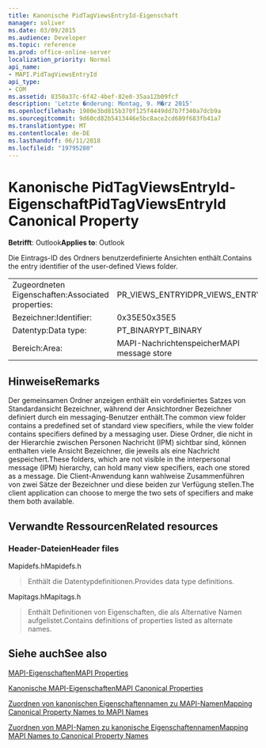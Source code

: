 ```yaml
---
title: Kanonische PidTagViewsEntryId-Eigenschaft
manager: soliver
ms.date: 03/09/2015
ms.audience: Developer
ms.topic: reference
ms.prod: office-online-server
localization_priority: Normal
api_name:
- MAPI.PidTagViewsEntryId
api_type:
- COM
ms.assetid: 8350a37c-6f42-4bef-82e0-35aa12b09fcf
description: 'Letzte �nderung: Montag, 9. M�rz 2015'
ms.openlocfilehash: 1980e3bd815b370f125f4449dd7b7f340a7dcb9a
ms.sourcegitcommit: 9d60cd82b5413446e5bc8ace2cd689f683fb41a7
ms.translationtype: MT
ms.contentlocale: de-DE
ms.lasthandoff: 06/11/2018
ms.locfileid: "19795280"
---
```

# <a name="pidtagviewsentryid-canonical-property"></a><span data-ttu-id="85291-103">Kanonische PidTagViewsEntryId-Eigenschaft</span><span class="sxs-lookup"><span data-stu-id="85291-103">PidTagViewsEntryId Canonical Property</span></span>

  
  
<span data-ttu-id="85291-104">**Betrifft**: Outlook</span><span class="sxs-lookup"><span data-stu-id="85291-104">**Applies to**: Outlook</span></span> 
  
<span data-ttu-id="85291-105">Die Eintrags-ID des Ordners benutzerdefinierte Ansichten enthält.</span><span class="sxs-lookup"><span data-stu-id="85291-105">Contains the entry identifier of the user-defined Views folder.</span></span>
  
|||
|:-----|:-----|
|<span data-ttu-id="85291-106">Zugeordneten Eigenschaften:</span><span class="sxs-lookup"><span data-stu-id="85291-106">Associated properties:</span></span>  <br/> |<span data-ttu-id="85291-107">PR_VIEWS_ENTRYID</span><span class="sxs-lookup"><span data-stu-id="85291-107">PR_VIEWS_ENTRYID</span></span>  <br/> |
|<span data-ttu-id="85291-108">Bezeichner:</span><span class="sxs-lookup"><span data-stu-id="85291-108">Identifier:</span></span>  <br/> |<span data-ttu-id="85291-109">0x35E5</span><span class="sxs-lookup"><span data-stu-id="85291-109">0x35E5</span></span>  <br/> |
|<span data-ttu-id="85291-110">Datentyp:</span><span class="sxs-lookup"><span data-stu-id="85291-110">Data type:</span></span>  <br/> |<span data-ttu-id="85291-111">PT_BINARY</span><span class="sxs-lookup"><span data-stu-id="85291-111">PT_BINARY</span></span>  <br/> |
|<span data-ttu-id="85291-112">Bereich:</span><span class="sxs-lookup"><span data-stu-id="85291-112">Area:</span></span>  <br/> |<span data-ttu-id="85291-113">MAPI-Nachrichtenspeicher</span><span class="sxs-lookup"><span data-stu-id="85291-113">MAPI message store</span></span>  <br/> |
   
## <a name="remarks"></a><span data-ttu-id="85291-114">Hinweise</span><span class="sxs-lookup"><span data-stu-id="85291-114">Remarks</span></span>

<span data-ttu-id="85291-115">Der gemeinsamen Ordner anzeigen enthält ein vordefiniertes Satzes von Standardansicht Bezeichner, während der Ansichtordner Bezeichner definiert durch ein messaging-Benutzer enthält.</span><span class="sxs-lookup"><span data-stu-id="85291-115">The common view folder contains a predefined set of standard view specifiers, while the view folder contains specifiers defined by a messaging user.</span></span> <span data-ttu-id="85291-116">Diese Ordner, die nicht in der Hierarchie zwischen Personen Nachricht (IPM) sichtbar sind, können enthalten viele Ansicht Bezeichner, die jeweils als eine Nachricht gespeichert.</span><span class="sxs-lookup"><span data-stu-id="85291-116">These folders, which are not visible in the interpersonal message (IPM) hierarchy, can hold many view specifiers, each one stored as a message.</span></span> <span data-ttu-id="85291-117">Die Client-Anwendung kann wahlweise Zusammenführen von zwei Sätze der Bezeichner und diese beiden zur Verfügung stellen.</span><span class="sxs-lookup"><span data-stu-id="85291-117">The client application can choose to merge the two sets of specifiers and make them both available.</span></span>
  
## <a name="related-resources"></a><span data-ttu-id="85291-118">Verwandte Ressourcen</span><span class="sxs-lookup"><span data-stu-id="85291-118">Related resources</span></span>

### <a name="header-files"></a><span data-ttu-id="85291-119">Header-Dateien</span><span class="sxs-lookup"><span data-stu-id="85291-119">Header files</span></span>

<span data-ttu-id="85291-120">Mapidefs.h</span><span class="sxs-lookup"><span data-stu-id="85291-120">Mapidefs.h</span></span>
  
> <span data-ttu-id="85291-121">Enthält die Datentypdefinitionen.</span><span class="sxs-lookup"><span data-stu-id="85291-121">Provides data type definitions.</span></span>
    
<span data-ttu-id="85291-122">Mapitags.h</span><span class="sxs-lookup"><span data-stu-id="85291-122">Mapitags.h</span></span>
  
> <span data-ttu-id="85291-123">Enthält Definitionen von Eigenschaften, die als Alternative Namen aufgelistet.</span><span class="sxs-lookup"><span data-stu-id="85291-123">Contains definitions of properties listed as alternate names.</span></span>
    
## <a name="see-also"></a><span data-ttu-id="85291-124">Siehe auch</span><span class="sxs-lookup"><span data-stu-id="85291-124">See also</span></span>



[<span data-ttu-id="85291-125">MAPI-Eigenschaften</span><span class="sxs-lookup"><span data-stu-id="85291-125">MAPI Properties</span></span>](mapi-properties.md)
  
[<span data-ttu-id="85291-126">Kanonische MAPI-Eigenschaften</span><span class="sxs-lookup"><span data-stu-id="85291-126">MAPI Canonical Properties</span></span>](mapi-canonical-properties.md)
  
[<span data-ttu-id="85291-127">Zuordnen von kanonischen Eigenschaftennamen zu MAPI-Namen</span><span class="sxs-lookup"><span data-stu-id="85291-127">Mapping Canonical Property Names to MAPI Names</span></span>](mapping-canonical-property-names-to-mapi-names.md)
  
[<span data-ttu-id="85291-128">Zuordnen von MAPI-Namen zu kanonische Eigenschaftennamen</span><span class="sxs-lookup"><span data-stu-id="85291-128">Mapping MAPI Names to Canonical Property Names</span></span>](mapping-mapi-names-to-canonical-property-names.md)

